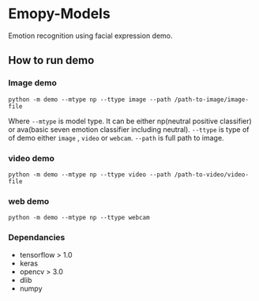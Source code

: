 # Emopy-Models

Emotion recognition using facial expression demo.

## How to run demo
### Image demo

```
python -m demo --mtype np --ttype image --path /path-to-image/image-file 
```
Where ```--mtype``` is model type. It can be either np(neutral positive classifier) or ava(basic seven emotion classifier including neutral). ```--ttype``` is type of of demo either ```image``` , ```video``` or ```webcam```. ```--path``` is full path to image. 

### video demo
```
python -m demo --mtype np --ttype video --path /path-to-video/video-file 
```
### web demo
```
python -m demo --mtype np --ttype webcam 
```

### Dependancies

* tensorflow > 1.0
* keras
* opencv > 3.0
* dlib 
* numpy

